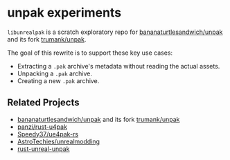 # unpak experiments

`libunrealpak` is a scratch exploratory repo for
[bananaturtlesandwich/unpak](https://github.com/bananaturtlesandwich/unpak) and its fork
[trumank/unpak](https://github.com/trumank/unpak).

The goal of this rewrite is to support these key use cases:

- Extracting a `.pak` archive's metadata without reading the actual assets.
- Unpacking a `.pak` archive.
- Creating a new `.pak` archive.

## Related Projects

- [bananaturtlesandwich/unpak](https://github.com/bananaturtlesandwich/unpak) and its fork
  [trumank/unpak](https://github.com/trumank/unpak)
- [panzi/rust-u4pak](panzi/rust-u4pak)
- [Speedy37/ue4pak-rs](https://github.com/Speedy37/ue4pak-rs)
- [AstroTechies/unrealmodding](https://github.com/AstroTechies/unrealmodding/tree/main/unreal_pak)
- [rust-unreal-unpak](https://crates.io/crates/rust-unreal-unpak)
